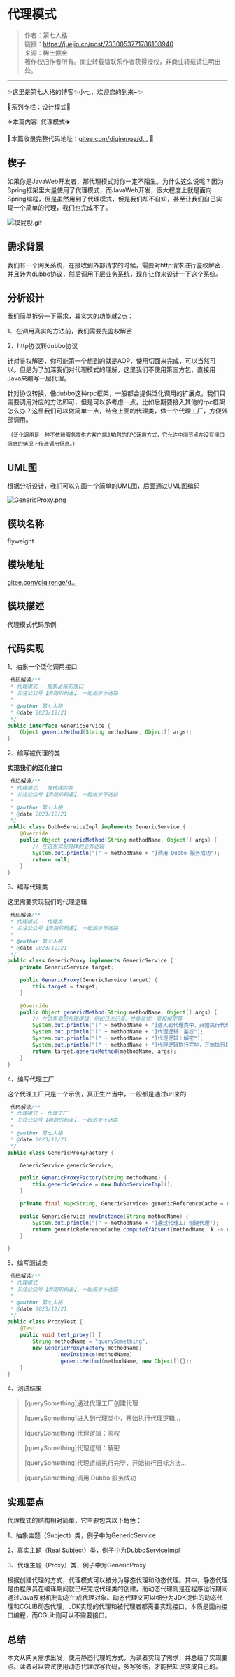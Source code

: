 # 代理模式

> 作者：第七人格               
> 链接：https://juejin.cn/post/7330053771786108940             
> 来源：稀土掘金                  
> 著作权归作者所有。商业转载请联系作者获得授权，非商业转载请注明出处。                    

---------

✨这里是第七人格的博客✨小七，欢迎您的到来~✨

🍅系列专栏：设计模式🍅

✈️本篇内容: 代理模式✈️

🍱本篇收录完整代码地址：[gitee.com/diqirenge/d…](https://link.juejin.cn?target=https%3A%2F%2Fgitee.com%2Fdiqirenge%2Fdesign-pattern "https://gitee.com/diqirenge/design-pattern") 🍱

## 楔子

如果你是JavaWeb开发者，那代理模式对你一定不陌生。为什么这么说呢？因为Spring框架里大量使用了代理模式，而JavaWeb开发，很大程度上就是面向Spring编程，但是虽然用到了代理模式，但是我们却不自知，甚至让我们自己实现一个简单的代理，我们也完成不了。

![摸屁股.gif](https://img.52javaee.com/blog20241008230508.webp)

## 需求背景

我们有一个网关系统，在接收到外部请求的时候，需要对http请求进行鉴权解密，并且转为dubbo协议，然后调用下层业务系统，现在让你来设计一下这个系统。

## 分析设计

我们简单拆分一下需求，其实大的功能就2点：

1、在调用真实的方法前，我们需要先鉴权解密

2、http协议转dubbo协议

针对鉴权解密，你可能第一个想到的就是AOP，使用切面来完成，可以当然可以。但是为了加深我们对代理模式的理解，这里我们不使用第三方包，直接用Java来编写一层代理。

针对协议转换，像dubbo这种rpc框架，一般都会提供泛化调用的扩展点，我们只需要调用对应的方法即可，但是可以多考虑一点，比如后期要接入其他的rpc框架怎么办？这里我们可以做简单一点，结合上面的代理类，做一个代理工厂，方便外部调用。

（`泛化调用是一种不依赖服务提供方客户端JAR包的RPC调用方式，它允许中间节点在没有接口信息的情况下传递调用信息。`）

## UML图

根据分析设计，我们可以先画一个简单的UML图，后面通过UML图编码

![GenericProxy.png](https://img.52javaee.com/blog20241008230509.webp)

## 模块名称

flyweight

## 模块地址

[gitee.com/diqirenge/d…](https://link.juejin.cn?target=https%3A%2F%2Fgitee.com%2Fdiqirenge%2Fdesign-pattern%2Ftree%2Fmaster%2Fsrc%2Fmain%2Fjava%2Fcom%2Frun2code%2Fdesign%2Fstructural%2Fproxy "https://gitee.com/diqirenge/design-pattern/tree/master/src/main/java/com/run2code/design/structural/proxy")

## 模块描述

代理模式代码示例

## 代码实现

1、抽象一个泛化调用接口

```java
 代码解读/**
 * 代理模式 - 抽象出来的接口
 * 关注公众号【奔跑的码畜】，一起进步不迷路
 *
 * @author 第七人格
 * @date 2023/12/21
 */
public interface GenericService {
    Object genericMethod(String methodName, Object[] args);
}
```

2、编写被代理的类

**实现我们的泛化接口**

```java
 代码解读/**
 * 代理模式 - 被代理的类
 * 关注公众号【奔跑的码畜】，一起进步不迷路
 *
 * @author 第七人格
 * @date 2023/12/21
 */
public class DubboServiceImpl implements GenericService {
    @Override
    public Object genericMethod(String methodName, Object[] args) {
        // 在这里实现具体的业务逻辑
        System.out.println("[" + methodName + "]调用 Dubbo 服务成功");
        return null;
    }
}
```

3、编写代理类

这里需要实现我们的代理逻辑

```java
 代码解读/**
 * 代理模式 - 代理类
 * 关注公众号【奔跑的码畜】，一起进步不迷路
 *
 * @author 第七人格
 * @date 2023/12/21
 */
public class GenericProxy implements GenericService {
    private GenericService target;

    public GenericProxy(GenericService target) {
        this.target = target;
    }

    @Override
    public Object genericMethod(String methodName, Object[] args) {
        // 在这里实现代理逻辑，例如日志记录、性能监控、鉴权解密等
        System.out.println("[" + methodName + "]进入到代理类中，开始执行代理逻辑...");
        System.out.println("[" + methodName + "]代理逻辑：鉴权");
        System.out.println("[" + methodName + "]代理逻辑：解密");
        System.out.println("[" + methodName + "]代理逻辑执行完毕，开始执行目标方法...");
        return target.genericMethod(methodName, args);
    }
}
```

4、编写代理工厂

这个代理工厂只是一个示例，真正生产当中，一般都是通过url来的

```java
 代码解读/**
 * 代理模式 - 代理工厂
 * 关注公众号【奔跑的码畜】，一起进步不迷路
 *
 * @author 第七人格
 * @date 2023/12/21
 */
public class GenericProxyFactory {

    GenericService genericService;

    public GenericProxyFactory(String methodName) {
        this.genericService = new DubboServiceImpl();
    }

    private final Map<String, GenericService> genericReferenceCache = new ConcurrentHashMap<>();

    public GenericService newInstance(String methodName) {
        System.out.println("[" + methodName + "]通过代理工厂创建代理");
        return genericReferenceCache.computeIfAbsent(methodName, k -> new GenericProxy(genericService));
    }

}
```

5、编写测试类

```java
 代码解读/**
 * 代理模式
 * 关注公众号【奔跑的码畜】，一起进步不迷路
 *
 * @author 第七人格
 * @date 2023/12/21
 */
public class ProxyTest {
    @Test
    public void test_proxy() {
        String methodName = "querySomething";
        new GenericProxyFactory(methodName)
                .newInstance(methodName)
                .genericMethod(methodName, new Object[]{});
    }
}
```

4、测试结果

> \[querySomething\]通过代理工厂创建代理
>
> \[querySomething\]进入到代理类中，开始执行代理逻辑...
>
> \[querySomething\]代理逻辑：鉴权
>
> \[querySomething\]代理逻辑：解密
>
> \[querySomething\]代理逻辑执行完毕，开始执行目标方法...
>
> \[querySomething\]调用 Dubbo 服务成功

## 实现要点

代理模式的结构相对简单，它主要包含以下角色：

1、抽象主题（Subject）类，例子中为GenericService

2、真实主题（Real Subject）类，例子中为DubboServiceImpl

3、代理主题（Proxy）类，例子中为GenericProxy

根据创建代理的方式，代理模式可以被分为静态代理和动态代理。其中，静态代理是由程序员在编译期间就已经完成代理类的创建，而动态代理则是在程序运行期间通过Java反射机制动态生成代理对象。动态代理又可以细分为JDK提供的动态代理和CGLIB动态代理，JDK实现的代理和被代理者都需要实现接口，本质是面向接口编程，而CGLib则可以不需要接口。

## 总结

本文从网关需求出发，使用静态代理的方式，为读者实现了需求，并总结了实现要点。读者可以尝试使用动态代理改写代码，多写多练，才能把知识变成自己的。
